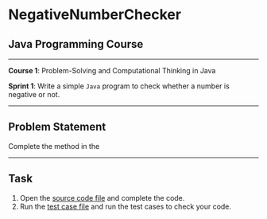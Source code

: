 # NegativeNumberChecker

## Java Programming Course

---

**Course 1**: Problem-Solving and Computational Thinking in Java

**Sprint 1**: Write a simple `Java` program to check whether a number is negative or not.

---

Problem Statement
---

Complete the method in the

---

Task
---

1. Open the [source code file](src/main/java/com/niit/jap/NegativeNumberChecker.java) and complete the code.
2. Run the [test case file](src/test/java/com/niit/jap/NegativeNumberCheckerTest.java) and run the test cases to
   check your code.